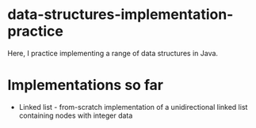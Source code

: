 # data-structures-implementation-practice

Here, I practice implementing a range of data structures in Java.

# Implementations so far

- Linked list - from-scratch implementation of a unidirectional linked list containing nodes with integer data

